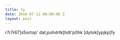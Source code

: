 ```yaml
---
title: ty
date: 2016-07-12 00:00:00 Z
layout: post
---
```


r7r7r67]s5ortop'
dat;pohdrtk[hdt'p0hk
[dytok[ypjkp[fy